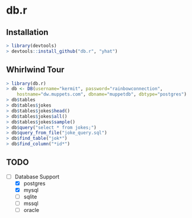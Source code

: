 # db.r

## Installation

```r
> library(devtools)
> devtools::install_github("db.r", "yhat")
```


## Whirlwind Tour 

```r
> library(db.r)
> db <- DB(username="kermit", password="rainbowconnection",
    hostname="dw.muppets.com", dbname="muppetdb", dbtype="postgres")
> db$tables
> db$tables$jokes
> db$tables$jokes$head()
> db$tables$jokes$all()
> db$tables$jokes$sample()
> db$query("select * from jokes;")
> db$query_from_file("joke_query.sql")
> db$find_table("jok*")
> db$find_column("*id*")
```


## TODO
- [ ] Database Support
    - [x] postgres
    - [x] mysql
    - [ ] sqlite
    - [ ] mssql
    - [ ] oracle
